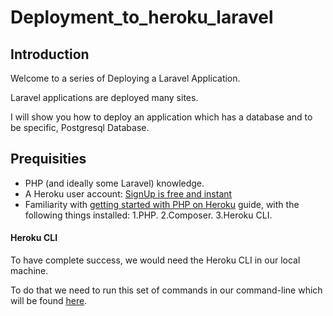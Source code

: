# Deployment_to_heroku_laravel


## Introduction
Welcome to a series of Deploying a Laravel Application.

Laravel applications are deployed many sites.

I will show you how to deploy an application which has a database and to be specific, Postgresql Database.

## Prequisities
+ PHP (and ideally some Laravel) knowledge.
+ A Heroku user account: [SignUp is free and instant](https://signup.heroku.com/signup/dc)
+ Familiarity with [getting started with PHP on Heroku](https://devcenter.heroku.com/articles/getting-started-with-php) guide, with the following things installed:
		1.PHP.
		2.Composer.
		3.Heroku CLI.

#### Heroku CLI
To have complete success, we would need the Heroku CLI in our local machine.

To do that we need to run this set of commands in our command-line which will be found [here](https://cli.heroku.com/).


